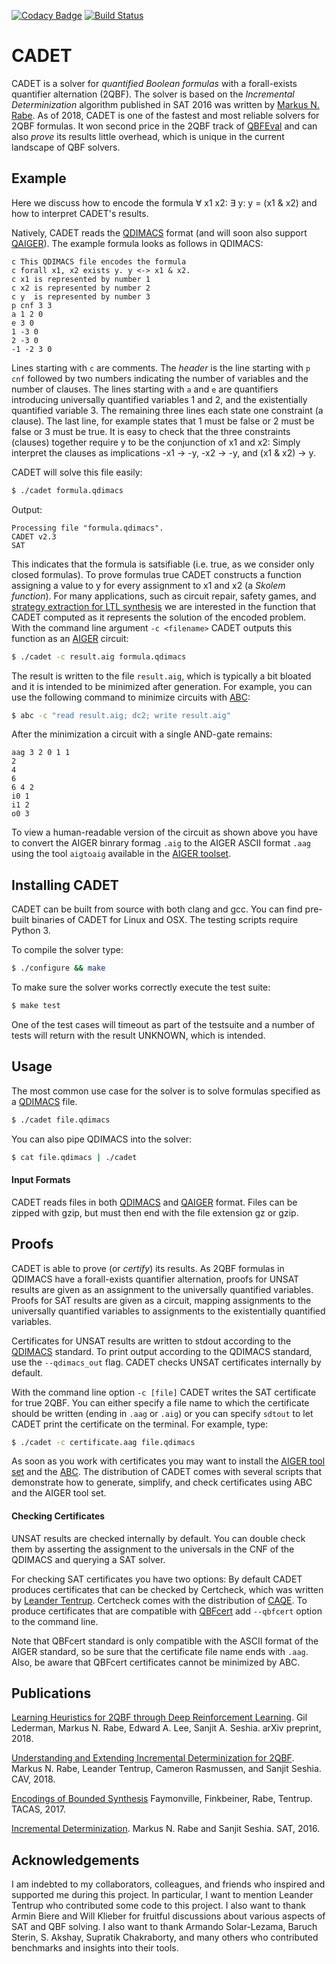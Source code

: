 [![Codacy Badge](https://api.codacy.com/project/badge/Grade/bfd02d3e1f7540d0ac920e4812bef953)](https://www.codacy.com/app/MarkusRabe/cadet?utm_source=github.com&utm_medium=referral&utm_content=MarkusRabe/cadet&utm_campaign=badger)
[![Build Status](https://travis-ci.org/MarkusRabe/cadet.svg?branch=master)](https://travis-ci.org/MarkusRabe/cadet)

# CADET

CADET is a solver for _quantified Boolean formulas_ with a forall-exists quantifier alternation (2QBF). The solver is based on the _Incremental Determinization_ algorithm published in SAT 2016 was written by [Markus N. Rabe](https://people.eecs.berkeley.edu/~rabe/). As of 2018, CADET is one of the fastest and most reliable solvers for 2QBF formulas. It won second price in the 2QBF track of [QBFEval](http://www.qbflib.org/qbfeval17.php) and can also _prove_ its results little overhead, which is unique in the current landscape of QBF solvers. 

## Example

Here we discuss how to encode the formula ∀ x1 x2:  ∃ y:  y = (x1 & x2) and how to interpret CADET's results.

Natively, CADET reads the [QDIMACS](http://www.qbflib.org/qdimacs.html) format (and will soon also support [QAIGER](https://github.com/ltentrup/QAIGER)). The example formula looks as follows in QDIMACS:

```qdimacs
c This QDIMACS file encodes the formula     
c forall x1, x2 exists y. y <-> x1 & x2.
c x1 is represented by number 1
c x2 is represented by number 2
c y  is represented by number 3
p cnf 3 3                                   
a 1 2 0                                     
e 3 0                                       
1 -3 0                                      
2 -3 0                                      
-1 -2 3 0                                   
```

Lines starting with `c` are comments. The _header_ is the line starting with `p cnf` followed by two numbers indicating the number of variables and the number of clauses. The lines starting with `a` and `e` are quantifiers introducing universally quantified variables 1 and 2, and the existentially quantified variable 3. The remaining three lines each state one constraint (a clause). The last line, for example states that 1 must be false or 2 must be false or 3 must be true. It is easy to check that the three constraints (clauses) together require y to be the conjunction of x1 and x2: Simply interpret the clauses as implications -x1 -> -y, -x2 -> -y, and (x1 & x2) -> y.

CADET will solve this file easily:

```bash
$ ./cadet formula.qdimacs
```

Output:
```
Processing file "formula.qdimacs".
CADET v2.3
SAT
```

This indicates that the formula is satsifiable (i.e. true, as we consider only closed formulas).
To prove formulas true CADET constructs a function assigning a value to y for every assignment to x1 and x2 (a _Skolem function_). For many applications, such as circuit repair, safety games, and [strategy extraction for LTL synthesis](https://www.react.uni-saarland.de/publications/FFRT17.html) we are interested in the function that CADET computed as it represents the solution of the encoded problem. With the command line argument `-c <filename>` CADET outputs this function as an [AIGER](fmv.jku.at/aiger/) circuit: 


```bash
$ ./cadet -c result.aig formula.qdimacs
```

The result is written to the file `result.aig`, which is typically a bit bloated and it is intended to be minimized after generation. For example, you can use the following command to minimize circuits with [ABC](https://people.eecs.berkeley.edu/~alanmi/abc/):

```bash
$ abc -c "read result.aig; dc2; write result.aig"
```

After the minimization a circuit with a single AND-gate remains:

```aiger
aag 3 2 0 1 1
2
4
6
6 4 2
i0 1
i1 2
o0 3
```

To view a human-readable version of the circuit as shown above you have to convert the AIGER binrary formag `.aig` to the AIGER ASCII format `.aag` using the tool `aigtoaig` available in the [AIGER toolset](http://fmv.jku.at/aiger/aiger-1.9.9.tar.gz). 

## Installing CADET


CADET can be built from source with both clang and gcc. You can find pre-built binaries of CADET for Linux and OSX. The testing scripts require Python 3. 


To compile the solver type:

```bash
$ ./configure && make
```

To make sure the solver works correctly execute the test suite:

```bash
$ make test
```

One of the test cases will timeout as part of the testsuite and a number of tests will return with the result UNKNOWN, which is intended. 


## Usage

The most common use case for the solver is to solve formulas specified as a [QDIMACS](http://www.qbflib.org/qdimacs.html) file. 

```bash
$ ./cadet file.qdimacs
```

You can also pipe QDIMACS into the solver:

```bash
$ cat file.qdimacs | ./cadet
```

#### Input Formats

CADET reads files in both [QDIMACS](http://www.qbflib.org/qdimacs.html) and [QAIGER](https://github.com/ltentrup/QAIGER) format. Files can be zipped with gzip, but must then end with the file extension gz or gzip. 


## Proofs

CADET is able to prove (or _certify_) its results. As 2QBF formulas in QDIMACS have a forall-exists quantifier alternation, proofs for UNSAT results are given as an assignment to the universally quantified variables. Proofs for SAT results are given as a circuit, mapping assignments to the universally quantified variables to assignments to the existentially quantified variables. 

Certificates for UNSAT results are written to stdout according to the [QDIMACS](http://www.qbflib.org/qdimacs.html) standard. To print output according to the QDIMACS standard, use the `--qdimacs_out` flag. CADET checks UNSAT certificates internally by default. 

With the command line option `-c [file]` CADET writes the SAT certificate for true 2QBF. You can either specify a file name to which the certificate should be written (ending in `.aag` or `.aig`) or you can specify `sdtout` to let CADET print the certificate on the terminal. For example, type:

```bash
$ ./cadet -c certificate.aag file.qdimacs
```

As soon as you work with certificates you may want to install the [AIGER tool set](http://fmv.jku.at/aiger/aiger-1.9.4.tar.gz) and the [ABC](https://people.eecs.berkeley.edu/~alanmi/abc/). The distribution of CADET comes with several scripts that demonstrate how to generate, simplify, and check certificates using ABC and the AIGER tool set.

#### Checking Certificates

UNSAT results are checked internally by default. You can double check them by asserting the assignment to the universals in the CNF of the QDIMACS and querying a SAT solver. 

For checking SAT certificates you have two options: By default CADET produces certificates that can be checked by Certcheck, which was written by [Leander Tentrup](https://www.react.uni-saarland.de/people/tentrup.html). Certcheck comes with the distribution of [CAQE](https://www.react.uni-saarland.de/tools/caqe/). To produce certificates that are compatible with [QBFcert](http://fmv.jku.at/qbfcert/) add `--qbfcert` option to the command line. 

Note that QBFcert standard is only compatible with the ASCII format of the AIGER standard, so be sure that the certificate file name ends with `.aag`. Also, be aware that QBFcert certificates cannot be minimized by ABC. 

## Publications

[Learning Heuristics for 2QBF through Deep Reinforcement Learning](https://arxiv.org/abs/1807.08058). Gil Lederman, Markus N. Rabe, Edward A. Lee, Sanjit A. Seshia. arXiv preprint, 2018.

[Understanding and Extending Incremental Determinization for 2QBF](https://people.eecs.berkeley.edu/~sseshia/pubdir/id-cav18.pdf). Markus N. Rabe, Leander Tentrup, Cameron Rasmussen, and Sanjit Seshia. CAV, 2018.

[Encodings of Bounded Synthesis](https://www.react.uni-saarland.de/publications/FFRT17.html) Faymonville, Finkbeiner, Rabe, Tentrup. TACAS, 2017.

[Incremental Determinization](https://www.eecs.berkeley.edu/~rabe/IncrementalDeterminizationSAT2016.pdf). Markus N. Rabe and Sanjit Seshia. SAT, 2016.

## Acknowledgements

I am indebted to my collaborators, colleagues, and friends who inspired and supported me during this project. In particular, I want to mention Leander Tentrup who contributed some code to this project. I also want to thank Armin Biere and Will Klieber for fruitful discussions about various aspects of SAT and QBF solving. I also want to thank Armando Solar-Lezama, Baruch Sterin, S. Akshay, Supratik Chakraborty, and many others who contributed benchmarks and insights into their tools. 

